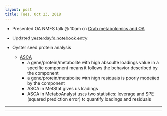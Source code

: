 ```yaml
---
layout: post
title: Tues. Oct 23, 2018
---
```



- Presented OA NMFS talk @ 10am on [Crab metabolomics and OA](https://drive.google.com/open?id=1jUucu8j3sm1XI_Re74RagTNYicYkmQSt)

- Updated [yesterday's notebook entry](https://github.com/shellywanamaker/shellywanamaker.github.io/blob/master/_posts/2018-10-22-13th-post.md)

- Oyster seed protein analysis
	- [ASCA](https://academic.oup.com/bioinformatics/article/23/14/1792/189939) 
		- a gene/protein/metabolite with high absoulte loadings value in a specific component means it follows the behavior described by the component
		- a gene/protein/metabolite with high residuals is poorly modelled by the component
		- ASCA in MetStat gives us loadings
		- ASCA in MetaboAnalyst uses two statistics: leverage and SPE (squared prediction error) to quantify loadings and residuals


----
****